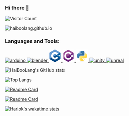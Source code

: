 ### Hi there 👋

![Visitor Count](https://profile-counter.glitch.me/HaiBooLang/count.svg)

![haiboolang.github.io](https://haiboolang.github.io/)

</p>
<h3 align="left">Languages and Tools:</h3>
<p align="left"> <a href="https://www.arduino.cc/" target="_blank" rel="noreferrer"> <img src="https://cdn.worldvectorlogo.com/logos/arduino-1.svg" alt="arduino" width="40" height="40"/> </a> <a href="https://www.blender.org/" target="_blank" rel="noreferrer"> <img src="https://download.blender.org/branding/community/blender_community_badge_white.svg" alt="blender" width="40" height="40"/> </a> <a href="https://www.w3schools.com/cpp/" target="_blank" rel="noreferrer"> <img src="https://raw.githubusercontent.com/devicons/devicon/master/icons/cplusplus/cplusplus-original.svg" alt="cplusplus" width="40" height="40"/> </a> <a href="https://www.w3schools.com/cs/" target="_blank" rel="noreferrer"> <img src="https://raw.githubusercontent.com/devicons/devicon/master/icons/csharp/csharp-original.svg" alt="csharp" width="40" height="40"/> </a> <a href="https://www.python.org" target="_blank" rel="noreferrer"> <img src="https://raw.githubusercontent.com/devicons/devicon/master/icons/python/python-original.svg" alt="python" width="40" height="40"/> </a> <a href="https://unity.com/" target="_blank" rel="noreferrer"> <img src="https://www.vectorlogo.zone/logos/unity3d/unity3d-icon.svg" alt="unity" width="40" height="40"/> </a> <a href="https://unrealengine.com/" target="_blank" rel="noreferrer"> <img src="https://raw.githubusercontent.com/kenangundogan/fontisto/036b7eca71aab1bef8e6a0518f7329f13ed62f6b/icons/svg/brand/unreal-engine.svg" alt="unreal" width="40" height="40"/> </a> </p>


![HaiBooLang's GitHub stats](https://github-readme-stats.vercel.app/api?username=HaiBooLang&count_private=true&show_icons=true&theme=blueberry)

![Top Langs](https://github-readme-stats.vercel.app/api/top-langs/?username=HaiBooLang&exclude_repo=TryDeepLearning&layout=donut)

[![Readme Card](https://github-readme-stats.vercel.app/api/pin/?username=HaiBooLang&repo=TryOpenGL)]()

[![Readme Card](https://github-readme-stats.vercel.app/api/pin/?username=HaiBooLang&repo=TryUnity)]()

[![Harlok's wakatime stats](https://github-readme-stats.vercel.app/api/wakatime?username=HaiBooLang)](https://github.com/anuraghazra/github-readme-stats)

<!--[![wakatime](https://wakatime.com/badge/user/95232172-6cbc-4d5a-8edf-3ddc1f6994d4.svg)](https://wakatime.com/@95232172-6cbc-4d5a-8edf-3ddc1f6994d4)-->

<!--
**HaiBooLang/HaiBooLang** is a ✨ _special_ ✨ repository because its `README.md` (this file) appears on your GitHub profile.

Here are some ideas to get you started:

- 🔭 I’m currently working on ...
- 🌱 I’m currently learning ...
- 👯 I’m looking to collaborate on ...
- 🤔 I’m looking for help with ...
- 💬 Ask me about ...
- 📫 How to reach me: ...
- 😄 Pronouns: ...
- ⚡ Fun fact: ...
-->
